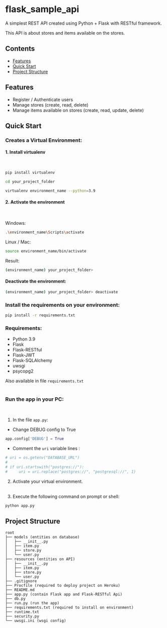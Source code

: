 # flask_sample_api

A simplest REST API created using Python + Flask with RESTful framework. 

This API is about stores and items available on the stores.

## Contents

- [Features](#features)
- [Quick Start](#quick-start)
- [Project Structure](#structure)


## <a name="features"></a>Features

- Register / Authenticate users
- Manage stores (create, read, delete)
- Manage items available on stores (create, read, update, delete)


## <a name="quick-start"></a>Quick Start 

### Creates a Virtual Environment:

#### 1. Install virtualenv
<br>

```bash
pip install virtualenv

cd your_project_folder

virtualenv environment_name --python=3.9
```

#### 2. Activate the environment
<br>

Windows:
```bash
.\environment_name\Scripts\activate
```

Linux / Mac:
```bash
source environment_name/bin/activate
```

Result:
```bash
(environment_name) your_project_folder>
```

#### Deactivate the environment:
```bash
(environment_name) your_project_folder> deactivate
```

### Install the requirements on your environment:
```bash
pip install -r requirements.txt
```

### Requirements:
- Python 3.9
- Flask
- Flask-RESTful
- Flask-JWT
- Flask-SQLAlchemy
- uwsgi
- psycopg2

Also available in file `requirements.txt`
<br><br>

### Run the app in your PC:
<br>

1. In the file `app.py`:

- Change DEBUG config to True
```python
app.config['DEBUG'] = True
```

- Comment the `uri` variable lines :
```python
# uri = os.getenv("DATABASE_URL")
# 
# if uri.startswith("postgres://"):
#     uri = uri.replace("postgres://", "postgresql://", 1)
```

2. Activate your virtual environment.
<br><br>

3. Execute the following command on prompt or shell:

```bash
python app.py
```


## <a name="structure"></a> Project Structure

```
root
├── models (entities on database)
│   ├── __init__.py          
│   ├── item.py          
│   ├── store.py
│   └── user.py  
├── resources (entities on API)
│   ├── __init__.py          
│   ├── item.py          
│   ├── store.py
│   └── user.py  
├── .gitignore
├── Procfile (required to deploy project on Heroku)
├── README.md
├── app.py (contain Flask app and Flask-RESTful Api)
├── db.py
├── run.py (run the app)
├── requirements.txt (required to install on environment)
├── runtime.txt
├── security.py
└── uwsgi.ini (wsgi config)
```